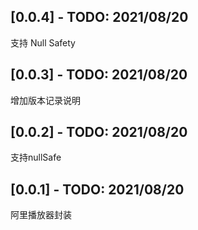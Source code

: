 ## [0.0.4] - TODO: 2021/08/20
支持 Null Safety

## [0.0.3] - TODO: 2021/08/20
增加版本记录说明

## [0.0.2] - TODO: 2021/08/20
支持nullSafe

## [0.0.1] - TODO: 2021/08/20
阿里播放器封装




